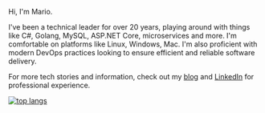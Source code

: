 Hi, I'm Mario.

I've been a technical leader for over 20 years, playing around with things like C#, Golang, MySQL, ASP.NET Core, microservices and more. I'm comfortable on platforms like Linux, Windows, Mac. I'm also proficient with modern DevOps practices looking to ensure efficient and reliable software delivery.

For more tech stories and information, check out my [blog](https://mamcer.github.io/) and [LinkedIn](https://www.linkedin.com/in/mamcer/) for professional experience. 

[![top langs](https://github-readme-stats.vercel.app/api/top-langs/?username=mamcer&layout=compact&theme=synthwave)](https://github.com/anuraghazra/github-readme-stats)
